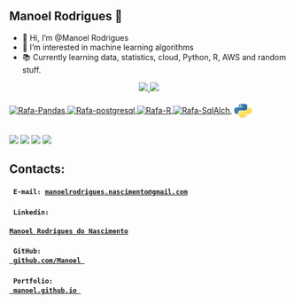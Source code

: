 ## Manoel Rodrigues 🐘 

- 👋 Hi, I’m @Manoel Rodrigues
- 👀 I’m interested in machine learning algorithms
- 📚 Currently learning data, statistics, cloud, Python, R, AWS and random stuff.

<div align="center">
  <a href="https://github.com/Manoel/Manoel">
  <img height="180em" src="https://github-readme-stats-sigma-five.vercel.app/api?username=Manoel&show_icons=true&theme=algolia" />
  <img height="180em" src="https://github-readme-stats-sigma-five.vercel.app/api/top-langs/?username=Manoel&show_icons=true&theme=algolia" />
</div>
  
<div style="display: inline_block"><br>
  <img align="center" alt="Rafa-Pandas" height="30" width="40" src="https://cdn.jsdelivr.net/gh/devicons/devicon/icons/pandas/pandas-original-wordmark.svg">
  <img align="center" alt="Rafa-postgresql" height="30" width="40" src="https://cdn.jsdelivr.net/gh/devicons/devicon/icons/postgresql/postgresql-original-wordmark.svg">
  <img align="center" alt="Rafa-R" height="30" width="40" src="https://cdn.jsdelivr.net/gh/devicons/devicon/icons/r/r-original.svg">
  <img align="center" alt="Rafa-SqlAlch" height="30" width="40" src="https://cdn.jsdelivr.net/gh/devicons/devicon/icons/sqlalchemy/sqlalchemy-original.svg">
  <img align="center" alt="Rafa-Python" height="30" width="40" src="https://raw.githubusercontent.com/devicons/devicon/master/icons/python/python-original.svg">
</div>

##

<div> 
  <a href="https://www.youtube.com/channel/UCQAlRqNg8qTuO8TvYCz7Ayw" target="_blank"><img src="https://img.shields.io/badge/YouTube-FF0000?style=for-the-badge&logo=youtube&logoColor=white" target="_blank"></a>
  <a href="https://www.instagram.com/manoelrdn/" target="_blank"><img src="https://img.shields.io/badge/-Instagram-%23E4405F?style=for-the-badge&logo=instagram&logoColor=white" target="_blank"></a>
  <a href = "mailto:jiujitsu30@gmail.com"><img src="https://img.shields.io/badge/-Gmail-%23333?style=for-the-badge&logo=gmail&logoColor=white" target="_blank"></a>
  <a href="https://www.linkedin.com/in/manoel-rodrigues-do-nascimento-2359a732" target="_blank"><img src="https://img.shields.io/badge/-LinkedIn-%230077B5?style=for-the-badge&logo=linkedin&logoColor=white" target="_blank"></a>
</div>

##

## Contacts: 

#### <code> E-mail: manoelrodrigues.nascimento@gmail.com </code> 
#### <code> Linkedin: <a href="https://www.linkedin.com/in/manoel-rodrigues-do-nascimento-2359a732/"> Manoel Rodrigues do Nascimento</a> </code>
#### <code> GitHub: <a href="https://github.com/Manoel"> github.com/Manoel </a> </code>
#### <code> Portfolio: <a href="https://manoel.github.io"> manoel.github.io </a> </code>

##

<!--p align="left"> <img src="https://komarev.com/ghpvc/?username=Manoel" alt="argentinaluiz" /> </p -->
<!---
Manoel/Manoel Rodrigues is a ✨ special ✨ repository because its `README.md` (this file) appears on your GitHub profile.
You can click the Preview link to take a look at your changes.
--->
